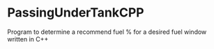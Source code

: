# PassingUnderTankCPP
Program to determine a recommend fuel % for a desired fuel window written in C++
